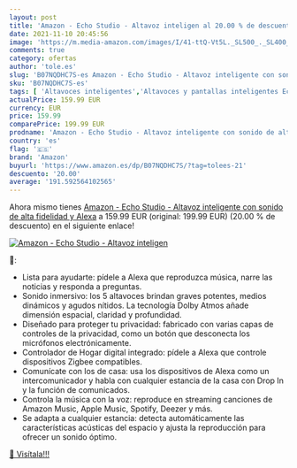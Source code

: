 ```yaml
---
layout: post
title: 'Amazon - Echo Studio - Altavoz inteligen al 20.00 % de descuento'
date: 2021-11-10 20:45:56
image: 'https://m.media-amazon.com/images/I/41-ttQ-Vt5L._SL500_._SL400_.jpg'
comments: true
category: ofertas
author: 'tole.es'
slug: 'B07NQDHC7S-es Amazon - Echo Studio - Altavoz inteligente con sonido de...'
sku: 'B07NQDHC7S-es'
tags: [ 'Altavoces inteligentes','Altavoces y pantallas inteligentes Echo','Dispositivos Amazon','Dispositivos Amazon y Accesorios','alexa','amazon', ]
actualPrice: 159.99 EUR
currency: EUR
price: 159.99
comparePrice: 199.99 EUR
prodname: 'Amazon - Echo Studio - Altavoz inteligente con sonido de alta fidelidad y Alexa'
country: 'es'
flag: '🇪🇸'
brand: 'Amazon'
buyurl: 'https://www.amazon.es/dp/B07NQDHC7S/?tag=tolees-21'
descuento: '20.00'
average: '191.592564102565'
---
```


Ahora mismo tienes [Amazon - Echo Studio - Altavoz inteligente con sonido de alta fidelidad y Alexa](https://www.amazon.es/dp/B07NQDHC7S/?tag=tolees-21) a 159.99 EUR (original: 199.99 EUR) (20.00 %  de descuento) en el siguiente enlace!

[![Amazon - Echo Studio - Altavoz inteligen](https://m.media-amazon.com/images/I/41-ttQ-Vt5L._SL500_._SL400_.jpg)](https://www.amazon.es/dp/B07NQDHC7S/?tag=tolees-21)

🔎:

- Lista para ayudarte: pídele a Alexa que reproduzca música, narre las noticias y responda a preguntas.
- Sonido inmersivo: los 5 altavoces brindan graves potentes, medios dinámicos y agudos nítidos. La tecnología Dolby Atmos añade dimensión espacial, claridad y profundidad.
- Diseñado para proteger tu privacidad: fabricado con varias capas de controles de la privacidad, como un botón que desconecta los micrófonos electrónicamente.
- Controlador de Hogar digital integrado: pídele a Alexa que controle dispositivos Zigbee compatibles.
- Comunícate con los de casa: usa los dispositivos de Alexa como un intercomunicador y habla con cualquier estancia de la casa con Drop In y la función de comunicados.
- Controla la música con la voz: reproduce en streaming canciones de Amazon Music, Apple Music, Spotify, Deezer y más.
- Se adapta a cualquier estancia: detecta automáticamente las características acústicas del espacio y ajusta la reproducción para ofrecer un sonido óptimo.

[🛒 Visítala!!!](https://www.amazon.es/dp/B07NQDHC7S/?tag=tolees-21)

